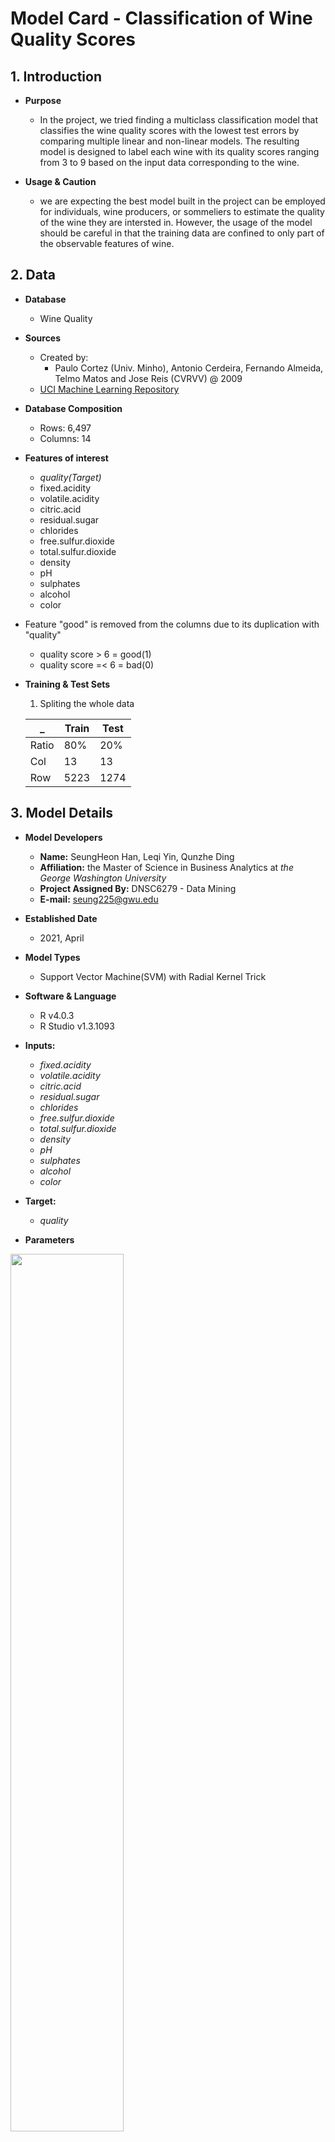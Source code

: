 # Model Card - Classification of Wine Quality Scores

## 1. Introduction

   * **Purpose**
 
     - In the project, we tried finding a multiclass classification model that classifies the wine quality scores with the lowest test errors by comparing multiple linear and non-linear models. The resulting model is designed to label each wine with its quality scores ranging from 3 to 9 based on the input data corresponding to the wine.

   * **Usage & Caution** 
  
     - we are expecting the best model built in the project can be employed for individuals, wine producers, or sommeliers to estimate the quality of the wine they are intersted in. However, the usage of the model should be careful in that the training data are confined to only part of the observable features of wine.

## 2. Data

  * **Database**
    
    - Wine Quality

  * **Sources** 
    
    - Created by: 
      - Paulo Cortez (Univ. Minho), Antonio Cerdeira, Fernando Almeida, Telmo Matos and Jose Reis (CVRVV) @ 2009
    - [UCI Machine Learning Repository](https://archive.ics.uci.edu/ml/datasets/Wine+Quality)

  * **Database Composition**
    
    - Rows: 6,497
    - Columns: 14

  * **Features of interest**
    
    - *quality(Target)*
    - fixed.acidity      
    - volatile.acidity 
    - citric.acid   
    - residual.sugar    
    - chlorides         
    - free.sulfur.dioxide 
    - total.sulfur.dioxide
    - density      
    - pH            
    - sulphates        
    - alcohol                     
    - color  

  * Feature "good" is removed from the columns due to its duplication with "quality"
    - quality score > 6 = good(1)
    - quality score =< 6 = bad(0)
 
  * **Training & Test Sets**
  
    1. Spliting the whole data

      _  |  Train  |  Test 
    -----|---------|---------
    Ratio | 80% | 20%
    Col | 13 | 13
    Row | 5223 | 1274
  
  
## 3. Model Details
  
  * **Model Developers** 
    - **Name:** SeungHeon Han, Leqi Yin, Qunzhe Ding 
    - **Affiliation:** the Master of Science in Business Analytics at *the George Washington University*
    - **Project Assigned By:** DNSC6279 - Data Mining
    - **E-mail:** seung225@gwu.edu
    
  * **Established Date**
    - 2021, April
 
  * **Model Types**
    - Support Vector Machine(SVM) with Radial Kernel Trick
      

  * **Software & Language**
    - R v4.0.3
    - R Studio v1.3.1093
  
  * **Inputs:**
    - *fixed.acidity*    
    - *volatile.acidity* 
    - *citric.acid*   
    - *residual.sugar*    
    - *chlorides*        
    - *free.sulfur.dioxide*
    - *total.sulfur.dioxide*
    - *density*    
    - *pH*            
    - *sulphates*        
    - *alcohol*                     
    - *color* 

  * **Target:**
    - *quality*

  * **Parameters**
   
   <img src=https://github.com/hshehjue/Project_Data_Mining/blob/main/Supervised_Learning/Wine_Quality/images/svm_r.png width=60% height=60%>
  
    - Cost = 100
    - Gamma = 1


## 4. Quantitative Analysis

### **4.1 Model Performance** 
* **Metrics**
  - Sensitivity 
    - True Positive / (True Positive + False Negative)  
  - Benchmark values
    - the proportion of the number of observations of test set response by each class to the total number of the observations of the test set response. 
  - Accuracy
    - (True Positive + True Negative) / (True Positive + True Negative + False Positive + False Negative)
  - Error
    - 1 - Accuracy

* **ON TEST DATA SET**
  
  - **Confusion Matrix**
   
   <img src=https://github.com/hshehjue/Project_Data_Mining/blob/main/Supervised_Learning/Wine_Quality/images/Confusion_svm_r.png width=50% height=50%>

   - Sensitivity 
    
     3 | 4 | 5 | 6 | 7 | 8 | 9 
     ---|---|---|---|---|---|---
     0.00|0.133|0.714|0.746|0.617|0.378|NaN
    
    
  



    - Plynomial Kernel
    - Multinomial Logistic Regression
    - K-Nearest Neighbor(KNN)
    - Quadratic Discriminant Analysis(QDA)
   
    
  















